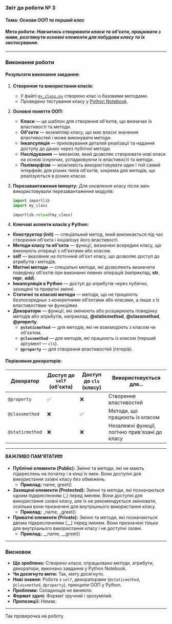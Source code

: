 ### Звіт до роботи № 3
#### Тема: _Основи ООП та перший клас_
#### Мета роботи: _Навчитись створювати класи та об'єкти, працювати з ними, розглянути основні елементи для побудови класу та їх застосування._

---

### Виконання роботи

#### Результати виконання завдання:
1. **Створення та використання класів:**
   + У файлі [ `my_class.py`](my_class.py) створено клас із базовими методами.
   - Проведено тестування класу у [Python Notebook](3.ipynb).

2. **Основні поняття ООП:**
   - **Класи** — це шаблон для створення об'єктів, що визначає їх властивості та методи.
   - **Об'єкти** —  екземпляр класу, що має власні значення властивостей і може виконувати методи.
   - **Інкапсуляція** — приховування деталей реалізації та надання доступу до даних через публічні методи.
   - **Наслідування** — механізм, який дозволяє створювати нові класи на основі існуючих, успадковуючи їх властивості та методи.
   - **Поліморфізм** — можливість використовувати один і той самий інтерфейс для різних типів об'єктів, зокрема для методів, що реалізуються в різних класах.

3. **Перезавантаження імпорту:**
   Для оновлення класу після змін використовували перезавантаження модулів:
   ```python
   import importlib
   import my_class

   importlib.reload(my_class)
   ```

4. **Ключові аспекти класів у Python:**
- **Конструктор (__init__)** — спеціальний метод, який викликається під час створення об'єкта і ініціалізує його властивості.
- **Методи класу та об'єкта** — функції, визначені всередині класу, що виконують операції з об'єктами або класом.
- **self** — вказівник на поточний об'єкт класу, що дозволяє доступ до атрибутів і методів.
- **Магічні методи** — спеціальні методи, які дозволяють визначити поведінку об'єктів при виконанні певних операцій (наприклад, __str__, __repr__, __add__).
- **Інкапсуляція в Python** — доступ до атрибутів через публічні, захищені та приватні змінні.
- **Статичні та класові методи** — методи, що не працюють безпосередньо з конкретними об'єктами або класами, а лише з їх властивостями чи функціями.
- **Декоратори** — функції, які змінюють або розширюють поведінку методів або атрибутів, наприклад, __@staticmethod__, __@classmethod__, __@property__.
  - **`@staticmethod`** — для методів, які не взаємодіють з класом чи об'єктом.
  - **`@classmethod`** — для методів, які працюють із класом (перший аргумент — `cls`).
  - **`@property`** — для створення властивостей (гетерів).
#### **Порівняння декораторів:**
| Декоратор       | Доступ до `self` (об'єкта) | Доступ до `cls` (класу) | Використовується для...                     |
|------------------|----------------------------|-------------------------|---------------------------------------------|
| `@property`      | ✅                         | ❌                      | Створення властивостей                     |
| `@classmethod`   | ❌                         | ✅                      | Методи, що працюють із класом              |
| `@staticmethod`  | ❌                         | ❌                      | Незалежні функції, логічно прив'язані до класу |

---


**ВАЖЛИВО ПАМ'ЯТАТИ❗️❗️❗️**
- **Публічні елементи (Public):** Змінні та методи, які не мають підкреслень на початку і в кінці їх імен. Вони доступні для використання ззовні класу без обмежень.
  - **Приклад:** name, greet()
- **Захищені елементи (Protected):** Змінні та методи, які позначаються одним підкресленням (_) перед іменем. Вони доступні для використання ззовні класу, але їх не рекомендується змінювати, оскільки вони призначені для внутрішнього використання класу.
  - **Приклад:** _name, _greet()
- **Приватні елементи (Private):** Змінні та методи, які позначаються двома підкресленнями (__) перед іменем. Вони призначені тільки для внутрішнього використання класу і не доступні ззовні.
  - **Приклад:** __name, __greet()

---
### Висновок

- **Що зроблено:** Створено класи, опрацьовано методи, атрибути, декоратори, виконано завдання у Python Notebook.
- **Чи досягнуто мети:** Так, мету досягнуто.
- **Нові знання:** Робота з `self`, декораторами (`@staticmethod`, `@classmethod`, `@property`), принципи ООП у Python.
- **Проблеми:** Складнощів не виникло.
- **Формат здачі:** Формат зручний і зрозумілий.
- **Пропозиції:** Немає.

---

Так проверочка на роботу 